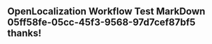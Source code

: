 <properties
ms.topic="hero-topic"
ms.test1="hero-topic"
ms.test2="test"/>


## OpenLocalization Workflow Test MarkDown 05ff58fe-05cc-45f3-9568-97d7cef87bf5 thanks!



<!--HONumber=Jul16_HO5-->


